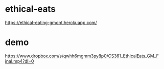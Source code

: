 # ethical-eats
https://ethical-eating-gmont.herokuapp.com/

# demo
https://www.dropbox.com/s/qwhh6mgmm3py8p0/CS361_EthicalEats_GM_Final.mp4?dl=0

